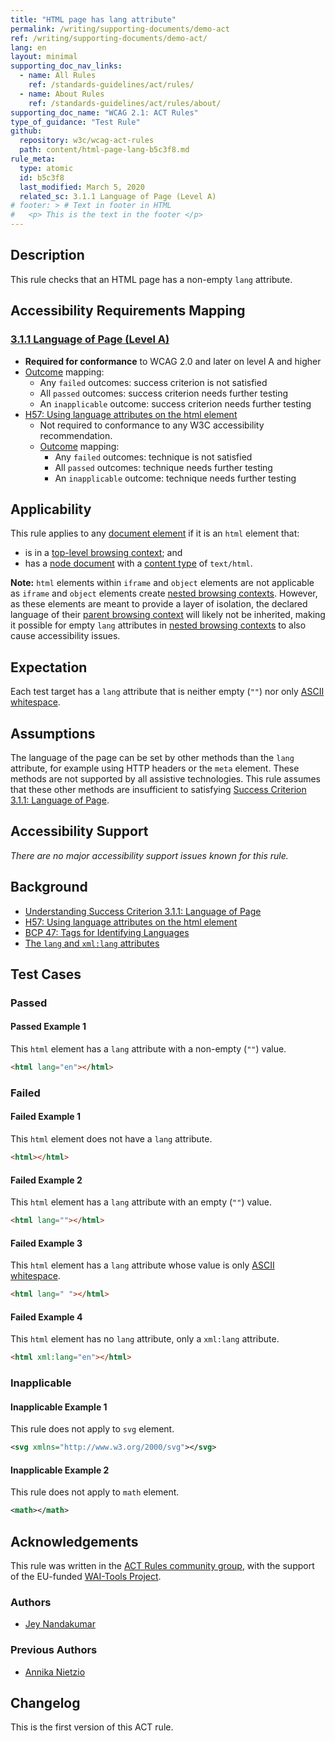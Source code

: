 ```yaml
---
title: "HTML page has lang attribute"
permalink: /writing/supporting-documents/demo-act
ref: /writing/supporting-documents/demo-act/
lang: en
layout: minimal
supporting_doc_nav_links:
  - name: All Rules
    ref: /standards-guidelines/act/rules/
  - name: About Rules
    ref: /standards-guidelines/act/rules/about/
supporting_doc_name: "WCAG 2.1: ACT Rules"
type_of_guidance: "Test Rule"
github:
  repository: w3c/wcag-act-rules
  path: content/html-page-lang-b5c3f8.md
rule_meta:
  type: atomic 
  id: b5c3f8
  last_modified: March 5, 2020
  related_sc: 3.1.1 Language of Page (Level A)
# footer: > # Text in footer in HTML
#   <p> This is the text in the footer </p>
---
```



## Description

This rule checks that an HTML page has a non-empty `lang` attribute.

## Accessibility Requirements Mapping

### [3.1.1 Language of Page (Level A)](https://www.w3.org/TR/WCAG21/#language-of-page)

- **Required for conformance** to WCAG 2.0 and later on level A and higher
- [Outcome](#outcome) mapping:
    - Any `failed` outcomes: success criterion is not satisfied
    - All `passed` outcomes: success criterion needs further testing
    - An `inapplicable` outcome: success criterion needs further testing
- [H57: Using language attributes on the html element](https://www.w3.org/WAI/WCAG21/Techniques/html/H57)
    - Not required to conformance to any W3C accessibility recommendation.
    - [Outcome](#outcome) mapping:
        - Any `failed` outcomes: technique is not satisfied
        - All `passed` outcomes: technique needs further testing
        - An `inapplicable` outcome: technique needs further testing

## Applicability

This rule applies to any [document element](https://dom.spec.whatwg.org/#document-element) if it is an `html` element that:

- is in a [top-level browsing context](https://html.spec.whatwg.org/#top-level-browsing-context); and
- has a [node document](https://dom.spec.whatwg.org/#concept-node-document) with a [content type](https://dom.spec.whatwg.org/#concept-document-content-type) of `text/html`.

**Note:** `html` elements within `iframe` and `object` elements are not applicable as `iframe` and `object` elements create [nested browsing contexts](https://html.spec.whatwg.org/#nested-browsing-context). However, as these elements are meant to provide a layer of isolation, the declared language of their [parent browsing context](https://html.spec.whatwg.org/#parent-browsing-context) will likely not be inherited, making it possible for empty `lang` attributes in [nested browsing contexts](https://html.spec.whatwg.org/#nested-browsing-context) to also cause accessibility issues.

## Expectation

Each test target has a `lang` attribute that is neither empty (`""`) nor only [ASCII whitespace](https://infra.spec.whatwg.org/#ascii-whitespace).

## Assumptions

The language of the page can be set by other methods than the `lang` attribute, for example using HTTP headers or the `meta` element. These methods are not supported by all assistive technologies. This rule assumes that these other methods are insufficient to satisfying [Success Criterion 3.1.1: Language of Page](https://www.w3.org/TR/WCAG21/#language-of-page).

## Accessibility Support

_There are no major accessibility support issues known for this rule._

## Background

- [Understanding Success Criterion 3.1.1: Language of Page](https://www.w3.org/WAI/WCAG21/Understanding/language-of-page.html)
- [H57: Using language attributes on the html element](https://www.w3.org/WAI/WCAG21/Techniques/html/H57)
- [BCP 47: Tags for Identifying Languages](https://www.ietf.org/rfc/bcp/bcp47.txt)
- [The `lang` and `xml:lang` attributes](https://html.spec.whatwg.org/multipage/dom.html#the-lang-and-xml:lang-attributes)

## Test Cases

### Passed

#### Passed Example 1

This `html` element has a `lang` attribute with a non-empty (`""`) value.

```html
<html lang="en"></html>
```

### Failed

#### Failed Example 1

This `html` element does not have a `lang` attribute.

```html
<html></html>
```

#### Failed Example 2

This `html` element has a `lang` attribute with an empty (`""`) value.

```html
<html lang=""></html>
```

#### Failed Example 3

This `html` element has a `lang` attribute whose value is only [ASCII whitespace](https://infra.spec.whatwg.org/#ascii-whitespace).

```html
<html lang=" "></html>
```

#### Failed Example 4

This `html` element has no `lang` attribute, only a `xml:lang` attribute.

```html
<html xml:lang="en"></html>
```

### Inapplicable

#### Inapplicable Example 1

This rule does not apply to `svg` element.

```svg
<svg xmlns="http://www.w3.org/2000/svg"></svg>
```

#### Inapplicable Example 2

This rule does not apply to `math` element.

```xml
<math></math>
```

## Acknowledgements

This rule was written in the [ACT Rules community group](https://w3.org/community/act-r/), 
with the support of the EU-funded [WAI-Tools Project](https://www.w3.org/WAI/about/projects/wai-tools/).

### Authors

- [Jey Nandakumar](https://github.com/jkodu)

### Previous Authors

- [Annika Nietzio](https://github.com/annika-FTB)

## Changelog

This is the first version of this ACT rule.

